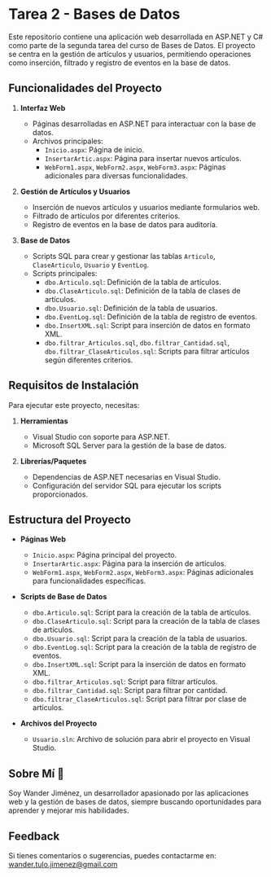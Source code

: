 # Tarea 2 - Bases de Datos

Este repositorio contiene una aplicación web desarrollada en ASP.NET y C# como parte de la segunda tarea del curso de Bases de Datos. El proyecto se centra en la gestión de artículos y usuarios, permitiendo operaciones como inserción, filtrado y registro de eventos en la base de datos.

## Funcionalidades del Proyecto

1. **Interfaz Web**
   - Páginas desarrolladas en ASP.NET para interactuar con la base de datos.
   - Archivos principales:
     - `Inicio.aspx`: Página de inicio.
     - `InsertarArtic.aspx`: Página para insertar nuevos artículos.
     - `WebForm1.aspx`, `WebForm2.aspx`, `WebForm3.aspx`: Páginas adicionales para diversas funcionalidades.

2. **Gestión de Artículos y Usuarios**
   - Inserción de nuevos artículos y usuarios mediante formularios web.
   - Filtrado de artículos por diferentes criterios.
   - Registro de eventos en la base de datos para auditoría.

3. **Base de Datos**
   - Scripts SQL para crear y gestionar las tablas `Articulo`, `ClaseArticulo`, `Usuario` y `EventLog`.
   - Scripts principales:
     - `dbo.Articulo.sql`: Definición de la tabla de artículos.
     - `dbo.ClaseArticulo.sql`: Definición de la tabla de clases de artículos.
     - `dbo.Usuario.sql`: Definición de la tabla de usuarios.
     - `dbo.EventLog.sql`: Definición de la tabla de registro de eventos.
     - `dbo.InsertXML.sql`: Script para inserción de datos en formato XML.
     - `dbo.filtrar_Articulos.sql`, `dbo.filtrar_Cantidad.sql`, `dbo.filtrar_ClaseArticulos.sql`: Scripts para filtrar artículos según diferentes criterios.

## Requisitos de Instalación

Para ejecutar este proyecto, necesitas:

1. **Herramientas**
   - Visual Studio con soporte para ASP.NET.
   - Microsoft SQL Server para la gestión de la base de datos.

2. **Librerías/Paquetes**
   - Dependencias de ASP.NET necesarias en Visual Studio.
   - Configuración del servidor SQL para ejecutar los scripts proporcionados.

## Estructura del Proyecto

- **Páginas Web**
  - `Inicio.aspx`: Página principal del proyecto.
  - `InsertarArtic.aspx`: Página para la inserción de artículos.
  - `WebForm1.aspx`, `WebForm2.aspx`, `WebForm3.aspx`: Páginas adicionales para funcionalidades específicas.

- **Scripts de Base de Datos**
  - `dbo.Articulo.sql`: Script para la creación de la tabla de artículos.
  - `dbo.ClaseArticulo.sql`: Script para la creación de la tabla de clases de artículos.
  - `dbo.Usuario.sql`: Script para la creación de la tabla de usuarios.
  - `dbo.EventLog.sql`: Script para la creación de la tabla de registro de eventos.
  - `dbo.InsertXML.sql`: Script para la inserción de datos en formato XML.
  - `dbo.filtrar_Articulos.sql`: Script para filtrar artículos.
  - `dbo.filtrar_Cantidad.sql`: Script para filtrar por cantidad.
  - `dbo.filtrar_ClaseArticulos.sql`: Script para filtrar por clase de artículos.

- **Archivos del Proyecto**
  - `Usuario.sln`: Archivo de solución para abrir el proyecto en Visual Studio.

## Sobre Mí 🚀

Soy Wander Jiménez, un desarrollador apasionado por las aplicaciones web y la gestión de bases de datos, siempre buscando oportunidades para aprender y mejorar mis habilidades.

## Feedback

Si tienes comentarios o sugerencias, puedes contactarme en: wander.tulo.jimenez@gmail.com
